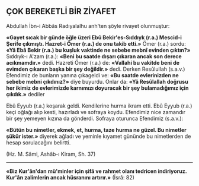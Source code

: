 ## ÇOK BEREKETLİ BİR ZİYAFET

Abdullah İbn-i Abbâs Radıyalalhu anh'ten şöyle rivayet olunmuştur:

**«Gayet sıcak bir günde öğle üzeri Ebû Bekir'es-Sıddıyk (r.a.) Mescid-i Şerife çıkmıştı. Hazret-i Ömer (r.a.) de onu takib etti.»** Ömer (r.a.) sordu: **«Yâ Ebâ Bekir (r.a.) bu kuşluk vaktinde ne sebebe mebnî evinden çıktın?»** Sıddıyk-ı A'zam (r.a.): **«Beni bu saatde dışarı çıkaran ancak son derece acıkmamdır.»** dedi. Hazreti Ömer (r.a.) de: **«Vallahi bu vakitde beni de evimden çıkaran başka bir şey değildir.»** dedi. Derken Resûlullah (s.a.v.) Efendimiz de bunların yanına çıkageldi ve: **«Bu saatde evleri­nizden ne sebebe mebni çıkdınız?»** diye buyur­du. Onlar da: **«Yâ Resûlallah doğrusu her iki­miz de evlerimizde karnımızı doyuracak bir şey bulamadığımız için çıkdık.»** dediler

Ebû Eyyub (r.a.) koşarak geldi. Kendilerine hurma ikram etti. Ebû Eyyub (r.a.) keçi oğla­ğı alıp kesti, hazırladı ve sofraya koydu. Efen­dimiz nice zamandır bir şey yemeyen kızına da gönderdi. Sofraya oturunca Efendimiz (s.a.v.):

**«Bütün bu nimetler, ekmek, et, hurma, taze hurma ne güzel. Bu nimetler şükür ister.»** diyerek ağladı ve yeminle kıyamet gününde bu nimetlerden de hesap sorulacağını belirtti.

(Hz. M. Sâmi, Ashâb-ı Kiram, Sh. 37)

***

**«Biz Kur'ân'dan mü'minler için şifâ ve rah­met olanı tedricen indiriyoruz. Kur'ân zalim­lerin ancak hüsranını artırır.»** (İsrâ: 82)
